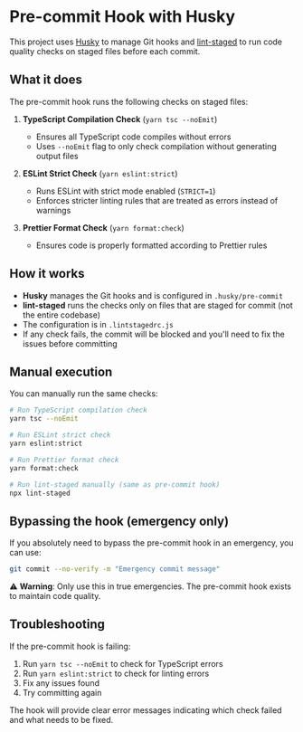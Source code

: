 # Pre-commit Hook with Husky

This project uses [Husky](https://typicode.github.io/husky/) to manage Git hooks and [lint-staged](https://github.com/okonet/lint-staged) to run code quality checks on staged files before each commit.

## What it does

The pre-commit hook runs the following checks on staged files:

1. **TypeScript Compilation Check** (`yarn tsc --noEmit`)
   - Ensures all TypeScript code compiles without errors
   - Uses `--noEmit` flag to only check compilation without generating output files

2. **ESLint Strict Check** (`yarn eslint:strict`)
   - Runs ESLint with strict mode enabled (`STRICT=1`)
   - Enforces stricter linting rules that are treated as errors instead of warnings

3. **Prettier Format Check** (`yarn format:check`)
   - Ensures code is properly formatted according to Prettier rules

## How it works

- **Husky** manages the Git hooks and is configured in `.husky/pre-commit`
- **lint-staged** runs the checks only on files that are staged for commit (not the entire codebase)
- The configuration is in `.lintstagedrc.js`
- If any check fails, the commit will be blocked and you'll need to fix the issues before committing

## Manual execution

You can manually run the same checks:

```bash
# Run TypeScript compilation check
yarn tsc --noEmit

# Run ESLint strict check
yarn eslint:strict

# Run Prettier format check
yarn format:check

# Run lint-staged manually (same as pre-commit hook)
npx lint-staged
```

## Bypassing the hook (emergency only)

If you absolutely need to bypass the pre-commit hook in an emergency, you can use:

```bash
git commit --no-verify -m "Emergency commit message"
```

⚠️ **Warning**: Only use this in true emergencies. The pre-commit hook exists to maintain code quality.

## Troubleshooting

If the pre-commit hook is failing:

1. Run `yarn tsc --noEmit` to check for TypeScript errors
2. Run `yarn eslint:strict` to check for linting errors
3. Fix any issues found
4. Try committing again

The hook will provide clear error messages indicating which check failed and what needs to be fixed.
